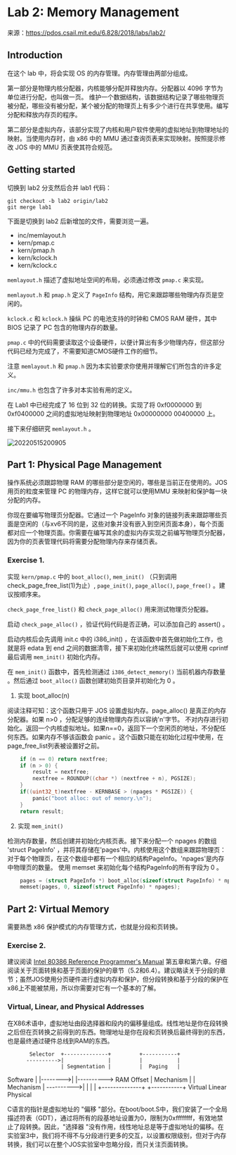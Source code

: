 # Lab 2: Memory Management

来源：https://pdos.csail.mit.edu/6.828/2018/labs/lab2/

## Introduction

在这个 lab 中，将会实现 OS 的内存管理。内存管理由两部分组成。

第一部分是物理内核分配器，内核能够分配并释放内存。分配器以 4096 字节为单位进行分配，也叫做一页。
维护一个数据结构，该数据结构记录了哪些物理页被分配，哪些没有被分配，某个被分配的物理页上有多少个进行在共享使用。编写分配和释放内存页的程序。

第二部分是虚拟内存，该部分实现了内核和用户软件使用的虚拟地址到物理地址的映射。当使用内存时，由 x86 中的 MMU 通过查询页表来实现映射。按照提示修改 JOS 中的 MMU 页表使其符合规范。

## Getting started

切换到 lab2 分支然后合并 lab1 代码：

    git checkout -b lab2 origin/lab2
    git merge lab1

下面是切换到 lab2 后新增加的文件，需要浏览一遍。

* inc/memlayout.h
* kern/pmap.c
* kern/pmap.h   
* kern/kclock.h 
* kern/kclock.c

`memlayout.h` 描述了虚拟地址空间的布局，必须通过修改 `pmap.c` 来实现。

`memlayout.h` 和 `pmap.h` 定义了 `PageInfo` 结构，用它来跟踪哪些物理内存页是空闲的。

`kclock.c` 和 `kclock.h` 操纵 PC 的电池支持的时钟和 CMOS RAM 硬件，其中 BIOS 记录了 PC 包含的物理内存的数量。

`pmap.c` 中的代码需要读取这个设备硬件，以便计算出有多少物理内存，但这部分代码已经为完成了，不需要知道CMOS硬件工作的细节。

注意 `memlayout.h` 和 `pmap.h` 因为本实验要求你使用并理解它们所包含的许多定义。 

`inc/mmu.h` 也包含了许多对本实验有用的定义。

在 Lab1 中已经完成了 16 位到 32 位的转换。实现了将 0xf0000000 到 0xf0400000 之间的虚拟地址映射到物理地址 0x00000000 00400000 上。


接下来仔细研究 `memlayout.h` 。

![20220515200905](https://cdn.jsdelivr.net/gh/weijiew/pic/images/20220515200905.png)

## Part 1: Physical Page Management

操作系统必须跟踪物理 RAM 的哪些部分是空闲的，哪些是当前正在使用的。JOS 用页的粒度来管理 PC 的物理内存，这样它就可以使用MMU 来映射和保护每一块分配的内存。

你现在要编写物理页分配器。它通过一个 PageInfo 对象的链接列表来跟踪哪些页面是空闲的（与xv6不同的是，这些对象并没有嵌入到空闲页面本身），每个页面都对应一个物理页面。你需要在编写其余的虚拟内存实现之前编写物理页分配器，因为你的页表管理代码将需要分配物理内存来存储页表。

### Exercise 1. 

实现 `kern/pmap.c` 中的 `boot_alloc()`, `mem_init()` （只到调用check_page_free_list(1)为止）, `page_init()`, `page_alloc()`, `page_free()` 。建议按顺序来。

`check_page_free_list()` 和 `check_page_alloc()` 用来测试物理页分配器。

启动 `check_page_alloc()` ，验证代码代码是否正确，可以添加自己的 assert() 。

启动内核后会先调用 init.c 中的 i386_init() ，在该函数中首先做初始化工作，也就是将 edata 到 end 之间的数据清零，接下来初始化终端然后就可以使用 cprintf 最后调用 `mem_init()` 初始化内存。

在 `mem_init()` 函数中，首先检测通过 `i386_detect_memory()` 当前机器内存数量 。然后通过 `boot_alloc()` 函数创建初始页目录并初始化为 0 。


1. 实现 boot_alloc(n)

阅读注释可知：这个函数只用于 JOS 设置虚拟内存。page_alloc() 是真正的内存分配器。如果 n>0 ，分配足够的连续物理内存页以容纳'n'字节。 不对内存进行初始化。返回一个内核虚拟地址。如果n==0，返回下一个空闲页的地址，不分配任何东西。如果内存不够该函数会 panic 。这个函数只能在初始化过程中使用，在page_free_list列表被设置好之前。

```cpp
	if (n == 0) return nextfree;
	if (n > 0) {
		result = nextfree;
		nextfree = ROUNDUP((char *) (nextfree + n), PGSIZE);
	}
	if((uint32_t)nextfree - KERNBASE > (npages * PGSIZE)) {
		panic("boot alloc: out of memory.\n");
	}
	return result;
```

2. 实现 `mem_init()`

检测内存数量，然后创建并初始化内核页表。接下来分配一个 npages 的数组 'struct PageInfo' ，并将其存储在'pages'中。内核使用这个数组来跟踪物理页：对于每个物理页，在这个数组中都有一个相应的结构PageInfo。'npages'是内存中物理页的数量。 使用 memset 来初始化每个结构PageInfo的所有字段为 0 。

```cpp
	pages = (struct PageInfo *) boot_alloc(sizeof(struct PageInfo) * npages);
	memset(pages, 0, sizeof(struct PageInfo) * npages);
```

## Part 2: Virtual Memory

需要熟悉 x86 保护模式的内存管理方式，也就是分段和页转换。

### Exercise 2.

建议阅读  [Intel 80386 Reference Programmer's Manual](https://pdos.csail.mit.edu/6.828/2018/readings/i386/toc.htm) 第五章和第六章。仔细阅读关于页面转换和基于页面的保护的章节（5.2和6.4）。建议略读关于分段的章节；虽然JOS使用分页硬件进行虚拟内存和保护，但分段转换和基于分段的保护在x86上不能被禁用，所以你需要对它有一个基本的了解。


### Virtual, Linear, and Physical Addresses

在X86术语中，虚拟地址由段选择器和段内的偏移量组成。线性地址是你在段转换之后但在页转换之前得到的东西。物理地址是你在段和页转换后最终得到的东西，也是最终通过硬件总线到RAM的东西。

           Selector  +--------------+         +-----------+
          ---------->|              |         |           |
                     | Segmentation |         |  Paging   |
Software             |              |-------->|           |---------->  RAM
            Offset   |  Mechanism   |         | Mechanism |
          ---------->|              |         |           |
                     +--------------+         +-----------+
            Virtual                   Linear                Physical


C语言的指针是虚拟地址的 "偏移 "部分。在boot/boot.S中，我们安装了一个全局描述符表（GDT），通过将所有的段基地址设置为0，限制为0xffffffff，有效地禁止了段转换。因此，"选择器 "没有作用，线性地址总是等于虚拟地址的偏移。在实验室3中，我们将不得不与分段进行更多的交互，以设置权限级别，但对于内存转换，我们可以在整个JOS实验室中忽略分段，而只关注页面转换。

